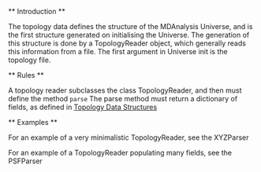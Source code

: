 ** Introduction **

The topology data defines the structure of the MDAnalysis Universe, and is the first structure generated on initialising the Universe.
The generation of this structure is done by a TopologyReader object, which generally reads this information from a file.  The first argument in Universe init is the topology file.

** Rules **

A topology reader subclasses the class TopologyReader, and then must define the method ``parse``
The parse method must return a dictionary of fields, as defined in [Topology Data Structures](https://github.com/MDAnalysis/mdanalysis/wiki/TopologyDataStructures)


** Examples **

For an example of a very minimalistic TopologyReader, see the XYZParser

For an example of a TopologyReader populating many fields, see the PSFParser